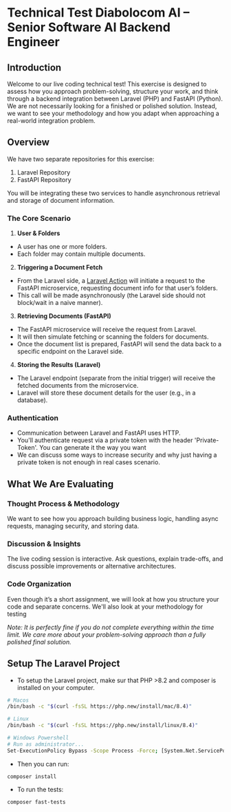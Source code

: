 # Technical Test Diabolocom AI – Senior Software AI Backend Engineer

## Introduction
Welcome to our live coding technical test! This exercise is designed to assess how you approach problem-solving, structure your work, and think through a backend integration between Laravel (PHP) and FastAPI (Python). We are not necessarily looking for a finished or polished solution. Instead, we want to see your methodology and how you adapt when approaching a real-world integration problem.

## Overview
We have two separate repositories for this exercise:
1.	Laravel Repository
2.	FastAPI Repository

You will be integrating these two services to handle asynchronous retrieval and storage of document information.

### The Core Scenario

1.	**User & Folders**
   - A user has one or more folders.
   - Each folder may contain multiple documents.
2.	**Triggering a Document Fetch**
   - From the Laravel side, a <a href="https://www.laravelactions.com/">Laravel Action</a> will initiate a request to the FastAPI microservice, requesting document info for that user’s folders.
   - This call will be made asynchronously (the Laravel side should not block/wait in a naive manner).
3.	**Retrieving Documents (FastAPI)**
   - The FastAPI microservice will receive the request from Laravel.
   - It will then simulate fetching or scanning the folders for documents.
   - Once the document list is prepared, FastAPI will send the data back to a specific endpoint on the Laravel side.
4.	**Storing the Results (Laravel)**
   - The Laravel endpoint (separate from the initial trigger) will receive the fetched documents from the microservice.
   - Laravel will store these document details for the user (e.g., in a database).

### Authentication
- Communication between Laravel and FastAPI uses HTTP.
- You'll authenticate request via a private token with the header 'Private-Token'. You can generate it the way you want
- We can discuss some ways to increase security and why just having a private token is not enough in real cases scenario.

## What We Are Evaluating

### Thought Process & Methodology
We want to see how you approach building business logic, handling async requests, managing security, and storing data.

### Discussion & Insights
The live coding session is interactive. Ask questions, explain trade-offs, and discuss possible improvements or alternative architectures.

### Code Organization
Even though it’s a short assignment, we will look at how you structure your code and separate concerns. We'll also look at your methodology for testing

_Note: It is perfectly fine if you do not complete everything within the time limit. We care more about your problem-solving approach than a fully polished final solution._


## Setup The Laravel Project
- To setup the Laravel project, make sur that PHP >8.2 and composer is installed on your computer.

```bash
# Macos
/bin/bash -c "$(curl -fsSL https://php.new/install/mac/8.4)"

# Linux
/bin/bash -c "$(curl -fsSL https://php.new/install/linux/8.4)"

# Windows Powershell
# Run as administrator...
Set-ExecutionPolicy Bypass -Scope Process -Force; [System.Net.ServicePointManager]::SecurityProtocol = [System.Net.ServicePointManager]::SecurityProtocol -bor 3072; iex ((New-Object System.Net.WebClient).DownloadString('https://php.new/install/windows/8.4'))
```

- Then you can run:
```
composer install
```

- To run the tests:
```
composer fast-tests
```
